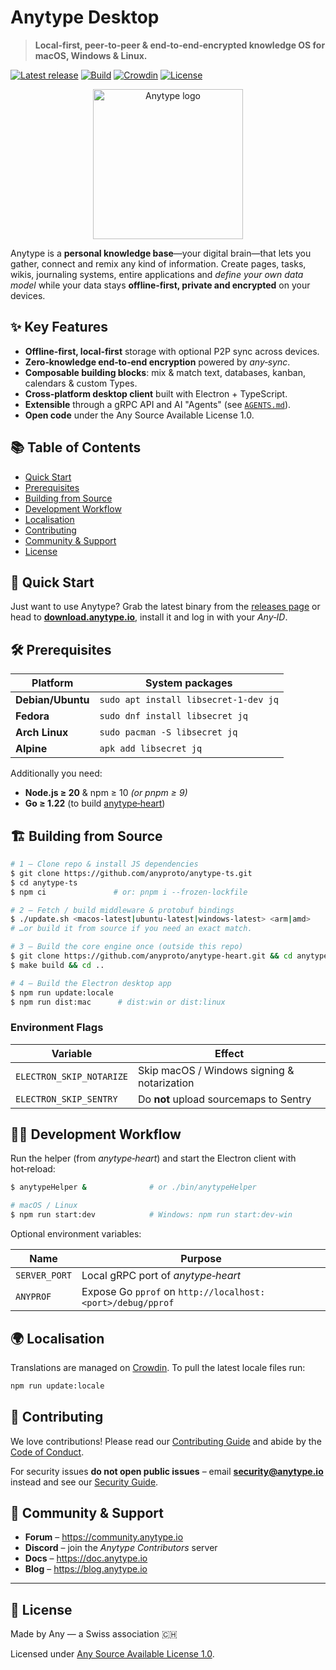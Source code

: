 # Anytype Desktop

> **Local‑first, peer‑to‑peer & end‑to‑end‑encrypted knowledge OS for macOS, Windows&nbsp;&amp;&nbsp;Linux.**

[![Latest release](https://img.shields.io/github/v/release/anyproto/anytype-ts?label=download)](https://github.com/anyproto/anytype-ts/releases)
[![Build](https://img.shields.io/github/actions/workflow/status/anyproto/anytype-ts/ci.yml?label=CI)](https://github.com/anyproto/anytype-ts/actions)
[![Crowdin](https://badges.crowdin.net/e/1ecaaee720d0b123268584461f4cf6dc/localized.svg)](https://crowdin.com/project/anytype)
[![License](https://img.shields.io/badge/license-ASAL‑1.0‑blue.svg)](LICENSE.md)

<p align="center">
  <a href="https://anytype.io"><img src="./docs/logo.svg" alt="Anytype logo" width="240"></a>
</p>

Anytype is a **personal knowledge base**—your digital brain—that lets you gather, connect and remix any kind of information. Create pages, tasks, wikis, journaling systems, entire applications and *define your own data model* while your data stays **offline‑first, private and encrypted** on your devices.


## ✨ Key Features

- **Offline‑first, local‑first** storage with optional P2P sync across devices.
- **Zero‑knowledge end‑to‑end encryption** powered by *any‑sync*.
- **Composable building blocks**: mix & match text, databases, kanban, calendars & custom Types.
- **Cross‑platform desktop client** built with Electron + TypeScript.
- **Extensible** through a gRPC API and AI "Agents" (see [`AGENTS.md`](./AGENTS.md)).
- **Open code** under the Any Source Available License 1.0.

## 📚 Table of Contents

- [Quick Start](#-quick-start)
- [Prerequisites](#-prerequisites)
- [Building from Source](#-building-from-source)
- [Development Workflow](#-development-workflow)
- [Localisation](#-localisation)
- [Contributing](#-contributing)
- [Community & Support](#-community--support)
- [License](#-license)


## 🚀 Quick Start

Just want to use Anytype? Grab the latest binary from the [releases page](https://github.com/anyproto/anytype-ts/releases) or head to **[download.anytype.io](https://download.anytype.io)**, install it and log in with your *Any‑ID*.


## 🛠 Prerequisites

| Platform | System packages |
| -------- | -------------- |
| **Debian/Ubuntu** | `sudo apt install libsecret-1-dev jq` |
| **Fedora** | `sudo dnf install libsecret jq` |
| **Arch Linux** | `sudo pacman -S libsecret jq` |
| **Alpine** | `apk add libsecret jq` |

Additionally you need:

- **Node.js ≥ 20** & npm ≥ 10 *(or pnpm ≥ 9)*
- **Go ≥ 1.22** (to build [anytype‑heart](https://github.com/anyproto/anytype-heart))


## 🏗 Building from Source

```bash
# 1 – Clone repo & install JS dependencies
$ git clone https://github.com/anyproto/anytype-ts.git
$ cd anytype-ts
$ npm ci               # or: pnpm i --frozen-lockfile

# 2 – Fetch / build middleware & protobuf bindings
$ ./update.sh <macos-latest|ubuntu-latest|windows-latest> <arm|amd>
# …or build it from source if you need an exact match.

# 3 – Build the core engine once (outside this repo)
$ git clone https://github.com/anyproto/anytype-heart.git && cd anytype-heart
$ make build && cd ..

# 4 – Build the Electron desktop app
$ npm run update:locale
$ npm run dist:mac      # dist:win or dist:linux
```

### Environment Flags

| Variable | Effect |
| -------- | ------ |
| `ELECTRON_SKIP_NOTARIZE` | Skip macOS / Windows signing & notarization |
| `ELECTRON_SKIP_SENTRY`   | Do **not** upload sourcemaps to Sentry |


## 🧑‍💻 Development Workflow

Run the helper (from *anytype‑heart*) and start the Electron client with hot‑reload:

```bash
$ anytypeHelper &              # or ./bin/anytypeHelper

# macOS / Linux
$ npm run start:dev            # Windows: npm run start:dev-win
```

Optional environment variables:

| Name | Purpose |
| ---- | ------- |
| `SERVER_PORT` | Local gRPC port of *anytype‑heart* |
| `ANYPROF` | Expose Go `pprof` on `http://localhost:<port>/debug/pprof` |


## 🌍 Localisation

Translations are managed on [Crowdin](https://crowdin.com/project/anytype). To pull the latest locale files run:

```bash
npm run update:locale
```


## 🤝 Contributing

We love contributions! Please read our [Contributing Guide](CONTRIBUTING.md) and abide by the [Code of Conduct](CODE_OF_CONDUCT.md).

For security issues **do not open public issues** – email **security@anytype.io** instead and see our [Security Guide](SECURITY.md).


## 💬 Community & Support

- **Forum** – <https://community.anytype.io>
- **Discord** – join the *Anytype Contributors* server
- **Docs** – <https://doc.anytype.io>
- **Blog** – <https://blog.anytype.io>

---

## 📝 License

Made by Any — a Swiss association 🇨🇭

Licensed under [Any Source Available License 1.0](./LICENSE.md).
